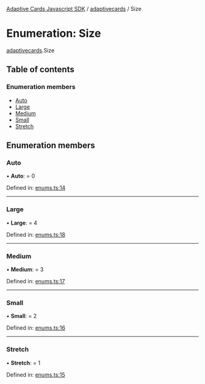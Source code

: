 [Adaptive Cards Javascript SDK](../README.md) / [adaptivecards](../modules/adaptivecards.md) / Size

# Enumeration: Size

[adaptivecards](../modules/adaptivecards.md).Size

## Table of contents

### Enumeration members

- [Auto](adaptivecards.size.md#auto)
- [Large](adaptivecards.size.md#large)
- [Medium](adaptivecards.size.md#medium)
- [Small](adaptivecards.size.md#small)
- [Stretch](adaptivecards.size.md#stretch)

## Enumeration members

### Auto

• **Auto**: = 0

Defined in: [enums.ts:14](https://github.com/microsoft/AdaptiveCards/blob/0938a1f10/source/nodejs/adaptivecards/src/enums.ts#L14)

___

### Large

• **Large**: = 4

Defined in: [enums.ts:18](https://github.com/microsoft/AdaptiveCards/blob/0938a1f10/source/nodejs/adaptivecards/src/enums.ts#L18)

___

### Medium

• **Medium**: = 3

Defined in: [enums.ts:17](https://github.com/microsoft/AdaptiveCards/blob/0938a1f10/source/nodejs/adaptivecards/src/enums.ts#L17)

___

### Small

• **Small**: = 2

Defined in: [enums.ts:16](https://github.com/microsoft/AdaptiveCards/blob/0938a1f10/source/nodejs/adaptivecards/src/enums.ts#L16)

___

### Stretch

• **Stretch**: = 1

Defined in: [enums.ts:15](https://github.com/microsoft/AdaptiveCards/blob/0938a1f10/source/nodejs/adaptivecards/src/enums.ts#L15)
